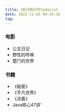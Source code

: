 ```yaml
---
title: 2023倒计时todoList
date: 2022-11-03 09:35:35
tag:
---
```


### 电影
- 公主日记
- 野性的呼唤
- 楚门的世界



### 书籍
- 《秘密》
- 《平凡世界》
- 《活着》
- Java核心47讲‘
